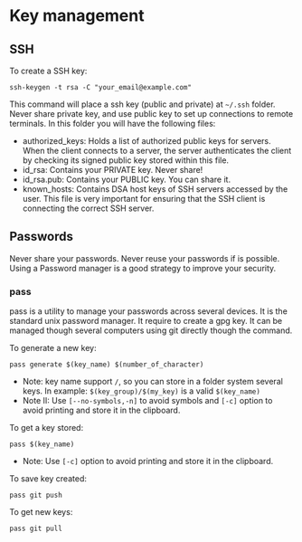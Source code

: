 # Key management

## SSH

To create a SSH key:

```
ssh-keygen -t rsa -C "your_email@example.com"
```

This command will place a ssh key (public and private) at ```~/.ssh``` folder. Never share private key, and use public key to set up connections to remote terminals. In this folder you will have the following files:

* authorized_keys: Holds a list of authorized public keys for servers. When the client connects to a server, the server authenticates the client by checking its signed public key stored within this file.
* id_rsa: Contains your PRIVATE key. Never share!
* id_rsa.pub: Contains your PUBLIC key. You can share it.
* known_hosts: Contains DSA host keys of SSH servers accessed by the user. This file is very important for ensuring that the SSH client is connecting the correct SSH server.

## Passwords

Never share your passwords. Never reuse your passwords if is possible. Using a Password manager is a good strategy to improve your security.

### pass

pass is a utility to manage your passwords across several devices. It is the standard unix password manager. It require to create a gpg key. It can be managed though several computers using git directly though the command.

To generate a new key:

```
pass generate $(key_name) $(number_of_character)
```

* Note: key name support ```/```, so you can store in a folder system several keys. In example: ```$(key_group)/$(my_key)``` is a valid ```$(key_name)```
* Note II: Use ```[--no-symbols,-n]``` to avoid symbols and ```[-c]``` option to avoid printing and store it in the clipboard.

To get a key stored:

```
pass $(key_name)
```

* Note: Use ```[-c]``` option to avoid printing and store it in the clipboard.

To save key created:

```
pass git push
```

To get new keys:

```
pass git pull
```
